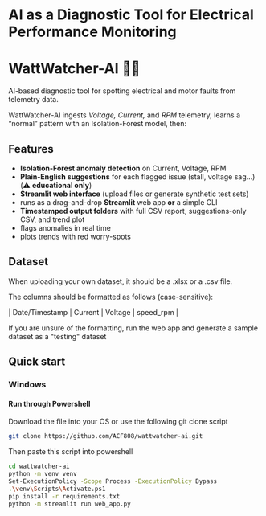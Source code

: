 # AI as a Diagnostic Tool for Electrical Performance Monitoring

# WattWatcher-AI 🔌🤖

AI-based diagnostic tool for spotting electrical and motor faults from telemetry data.

WattWatcher-AI ingests *Voltage, Current,* and *RPM* telemetry, learns a “normal” pattern with an Isolation-Forest model, then:

## Features
- **Isolation-Forest anomaly detection** on Current, Voltage, RPM  
- **Plain-English suggestions** for each flagged issue (stall, voltage sag…)  (⚠️ **educational only**) 
- **Streamlit web interface** (upload files or generate synthetic test sets)  
- runs as a drag-and-drop **Streamlit** web app **or** a simple CLI
- **Timestamped output folders** with full CSV report, suggestions-only CSV, and trend plot  
- flags anomalies in real time  
- plots trends with red worry-spots  

## Dataset

When uploading your own dataset, it should be a .xlsx or a .csv file. 

The columns should be formatted as follows (case-sensitive):

| Date/Timestamp | Current | Voltage | speed_rpm |

If you are unsure of the formatting, run the web app and generate a sample dataset as a "testing" dataset

## Quick start

### Windows
#### Run through Powershell


Download the file into your OS or use the following git clone script
```bash
git clone https://github.com/ACF808/wattwatcher-ai.git
```

Then paste this script into powershell
```bash
cd wattwatcher-ai
python -m venv venv
Set-ExecutionPolicy -Scope Process -ExecutionPolicy Bypass
.\venv\Scripts\Activate.ps1
pip install -r requirements.txt
python -m streamlit run web_app.py
